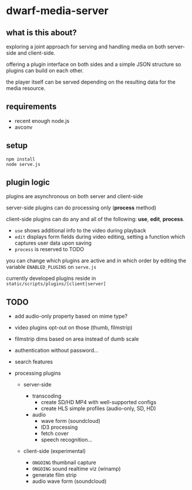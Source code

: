 # dwarf-media-server



## what is this about?

exploring a joint approach for serving and handling media on both server-side and client-side.

offering a plugin interface on both sides and a simple JSON structure so plugins can build on each other.

the player itself can be served depending on the resulting data for the media resource.



## requirements

* recent enough node.js
* avconv



## setup

    npm install
    node serve.js



## plugin logic

plugins are asynchronous on both server and client-side

server-side plugins can do processing only (**process** method)

client-side plugins can do any and all of the following: **use**, **edit**, **process**.  

* `use` shows additional info to the video during playback
* `edit` displays form fields during video editing, setting a function which captures user data upon saving
* `process` is reserved to TODO

you can change which plugins are active and in which order by editing the variable `ENABLED_PLUGINS` on `serve.js`

currently developed plugins reside in `static/scripts/plugins/[client|server]`



## TODO

* add audio-only property based on mime type?
* video plugins opt-out on those (thumb, filmstrip)
* filmstrip dims based on area instead of dumb scale

* authentication without password...
* search features

* processing plugins

    * server-side
        * transcoding
            * create SD/HD MP4 with well-supported configs
            * create HLS simple profiles (audio-only, SD, HD)
        * audio
            * wave form (soundcloud)
            * ID3 processing
            * fetch cover
            * speech recognition...
        
    * client-side (experimental)
        * `ONGOING` thumbnail capture
        * `ONGOING` sound realtime viz (winamp)
        * generate film strip
        * audio wave form (soundcloud)
        
